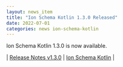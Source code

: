 ```yaml
---
layout: news_item
title: "Ion Schema Kotlin 1.3.0 Released"
date: 2022-07-01
categories: news ion-schema-kotlin
---
```


Ion Schema Kotlin 1.3.0 is now available.

| [Release Notes v1.3.0](https://github.com/amzn/ion-schema-kotlin/releases/tag/v1.3.0) | [Ion Schema Kotlin](https://github.com/amzn/ion-schema-kotlin) |


